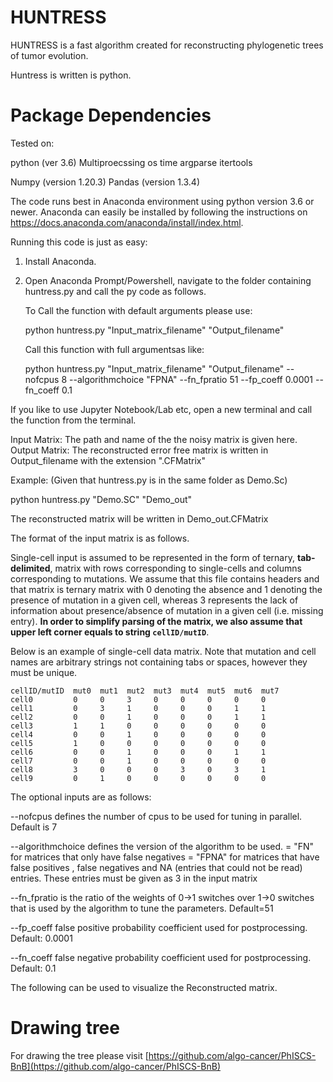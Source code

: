 # HUNTRESS

HUNTRESS is a fast algorithm created for reconstructing phylogenetic trees of tumor evolution.

Huntress is written is python. 

# Package Dependencies
Tested on:

python   (ver 3.6)
Multiproecssing
os
time
argparse
itertools

Numpy    (version 1.20.3)
Pandas   (version 1.3.4)




The code runs best in Anaconda environment using python version 3.6 or newer. Anaconda can easily be installed by following the instructions on  https://docs.anaconda.com/anaconda/install/index.html.

Running this code is just as easy: 
1. Install Anaconda. 
2. Open Anaconda Prompt/Powershell, navigate to the folder containing huntress.py and call the py code as follows.

    To Call the function with default arguments please use: 

    python huntress.py "Input_matrix_filename" "Output_filename"

    Call this function with full argumentsas like:

    python huntress.py "Input_matrix_filename" "Output_filename" --nofcpus 8 --algorithmchoice "FPNA" --fn_fpratio 51 --fp_coeff 0.0001 --fn_coeff 0.1

If you like to use Jupyter Notebook/Lab etc, open a new terminal and call the function from the terminal. 



Input Matrix: The path and name of the the noisy matrix is given here. 
Output Matrix: The reconstructed error free matrix is written in Output_filename with the extension ".CFMatrix"

Example: (Given that huntress.py is in the same folder as Demo.Sc) 

python huntress.py "Demo.SC" "Demo_out"

The reconstructed matrix will be written in Demo_out.CFMatrix


The format of the input matrix is as follows.

Single-cell input is assumed to be represented in the form of ternary, __tab-delimited__, matrix with rows corresponding to single-cells and columns corresponding to mutations. We assume that this file contains headers and that matrix is ternary matrix with 0 denoting the absence and 1 denoting the presence of mutation in a given cell, whereas 3 represents the lack of information about presence/absence of mutation in a given cell (i.e. missing entry). __In order to simplify parsing of the matrix, we also assume that upper left corner equals to string `cellID/mutID`__.

Below is an example of single-cell data matrix. Note that mutation and cell names are arbitrary strings not containing tabs or spaces, however they must be unique.
```
cellID/mutID  mut0  mut1  mut2  mut3  mut4  mut5  mut6  mut7
cell0         0     0     3     0     0     0     0     0
cell1         0     3     1     0     0     0     1     1
cell2         0     0     1     0     0     0     1     1
cell3         1     1     0     0     0     0     0     0
cell4         0     0     1     0     0     0     0     0
cell5         1     0     0     0     0     0     0     0
cell6         0     0     1     0     0     0     1     1
cell7         0     0     1     0     0     0     0     0
cell8         3     0     0     0     3     0     3     1
cell9         0     1     0     0     0     0     0     0
```


The optional inputs are as follows:

--nofcpus defines the number of cpus to be used for tuning in parallel. Default is 7

--algorithmchoice defines the version of the algorithm to be used.
           = "FN" for matrices that only have false negatives
           = "FPNA" for matrices that have false positives , false negatives and NA (entries that could not be read) entries. These entries must be given as 3 in the input matrix

--fn_fpratio is the ratio of the weights of 0->1 switches over 1->0 switches that is used by the algorithm to tune the parameters.
 Default=51            

--fp_coeff false positive probability coefficient used for postprocessing.
 Default: 0.0001

--fn_coeff false negative probability coefficient used for postprocessing.
 Default: 0.1 



The following can be used to visualize the Reconstructed matrix.

# Drawing tree

For drawing the tree please visit [https://github.com/algo-cancer/PhISCS-BnB](https://github.com/algo-cancer/PhISCS-BnB)
